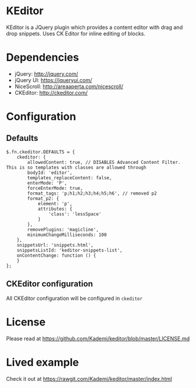 # KEditor
KEditor is a JQuery plugin which provides a content editor with drag and drop snippets. Uses CK Editor for inline editing of blocks.

# Dependencies
 * jQuery: http://jquery.com/
 * jQuery UI: https://jqueryui.com/
 * NiceScroll: http://areaaperta.com/nicescroll/
 * CKEditor: http://ckeditor.com/

# Configuration
## Defaults
```
$.fn.ckeditor.DEFAULTS = {
    ckeditor: {
        allowedContent: true, // DISABLES Advanced Content Filter. This is so templates with classes are allowed through
        bodyId: 'editor',
        templates_replaceContent: false,
        enterMode: 'P',
        forceEnterMode: true,
        format_tags: 'p;h1;h2;h3;h4;h5;h6', // removed p2
        format_p2: {
            element: 'p',
            attributes: {
                'class': 'lessSpace'
            }
        },
        removePlugins: 'magicline',
        minimumChangeMilliseconds: 100
    },
    snippetsUrl: 'snippets.html',
    snippetsListId: 'keditor-snippets-list',
    onContentChange: function () {
    }
};
```

## CKEditor configuration
All CKEditor configuration will be configured in `ckeditor`

# License
Please read at https://github.com/Kademi/keditor/blob/master/LICENSE.md

# Lived example
Check it out at https://rawgit.com/Kademi/keditor/master/index.html
